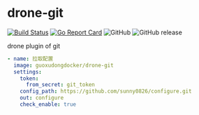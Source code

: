 # drone-git

[![Build Status](https://travis-ci.org/sunny0826/drone-git.svg?branch=master)](https://travis-ci.org/sunny0826/drone-git)
[![Go Report Card](https://goreportcard.com/badge/github.com/sunny0826/drone-git)](https://goreportcard.com/report/github.com/sunny0826/drone-git)
![GitHub](https://img.shields.io/github/license/sunny0826/drone-git.svg)
![GitHub release](https://img.shields.io/github/release/sunny0826/drone-git)

drone plugin of git



```yaml
- name: 拉取配置
  image: guoxudongdocker/drone-git
  settings:
    token:
      from_secret: git_token
    config_path: https://github.com/sunny0826/configure.git
    out: configure
    check_enable: true
    
```